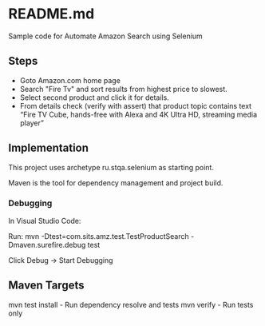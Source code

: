 # README.md
Sample code for Automate Amazon Search using Selenium

## Steps
- Goto Amazon.com home page
- Search "Fire Tv" and sort results from highest price to slowest.
- Select second product and click it for details.
- From details check (verify with assert) that product topic contains text “Fire TV Cube, hands-free with Alexa and 4K Ultra HD, streaming media player”

## Implementation

This project uses archetype ru.stqa.selenium as starting point.

Maven is the tool for dependency management and project build.

### Debugging

In Visual Studio Code:

Run: mvn -Dtest=com.sits.amz.test.TestProductSearch -Dmaven.surefire.debug test

Click Debug -> Start Debugging

## Maven Targets

mvn test install - Run dependency resolve and tests
mvn verify - Run tests only

